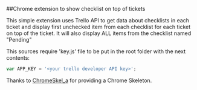 ##Chrome extension to show checklist on top of tickets

This simple extension uses Trello API to get data about checklists in each ticket and display first unchecked item from each checklist for each ticket on top of the ticket. It will also display ALL items from the checklist named "Pending"

This sources require 'key.js' file to be put in the root folder with the next contents:
```javascript
var APP_KEY = '<your trello developer API key>';
```

Thanks to [ChromeSkel_a](https://github.com/sitepoint/ChromeSkel_a) for providing a Chrome Skeleton.
